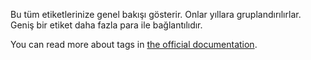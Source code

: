 Bu tüm etiketlerinize genel bakışı gösterir. Onlar yıllara gruplandırılırlar. Geniş bir etiket daha fazla para ile bağlantılıdır.

You can read more about tags in [the official documentation](https://firefly-iii.readthedocs.io/en/latest/concepts/tags.html).